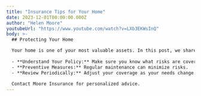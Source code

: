```yaml
---
title: "Insurance Tips for Your Home"
date: 2023-12-01T00:00:00.000Z
author: "Helen Moore"
youtubeUrl: "https://www.youtube.com/watch?v=LXb3EKWsInQ"
body: >-
  ## Protecting Your Home

  Your home is one of your most valuable assets. In this post, we share essential tips for choosing the right coverage:
  
  - **Understand Your Policy:** Make sure you know what risks are covered.
  - **Preventive Measures:** Regular maintenance can minimize risks.
  - **Review Periodically:** Adjust your coverage as your needs change.
  
  Contact Moore Insurance for personalized advice.
---
```

